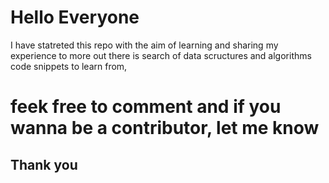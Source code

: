 # Hello Everyone
I have statreted this repo with the aim of learning and sharing my experience to more out there is search of data scructures and algorithms code snippets to learn from,
# feek free to comment and if you wanna be a contributor, let me know
## Thank you

